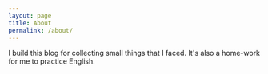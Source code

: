 ```yaml
---
layout: page
title: About
permalink: /about/
---
```


I build this blog for collecting small things that I faced. It's also a home-work for me to practice English.
